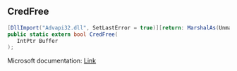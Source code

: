 ## CredFree

```csharp
[DllImport("Advapi32.dll", SetLastError = true)][return: MarshalAs(UnmanagedType.Bool)]
public static extern bool CredFree(
   IntPtr Buffer
);
```

Microsoft documentation: [Link](https://docs.microsoft.com/en-us/windows/win32/api/wincred/nf-wincred-credfree)
